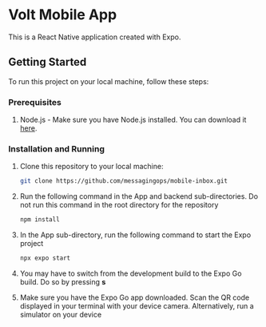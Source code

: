 # Volt Mobile App

This is a React Native application created with Expo.

## Getting Started

To run this project on your local machine, follow these steps:

### Prerequisites

1. Node.js - Make sure you have Node.js installed. You can download it [here](https://nodejs.org/).

### Installation and Running

1. Clone this repository to your local machine:

   ```bash
   git clone https://github.com/messagingops/mobile-inbox.git

2. Run the following command in the App and backend sub-directories. Do not run this command in the root directory for the repository

   ```bash
   npm install

3. In the App sub-directory, run the following command to start the Expo project

   ```bash
   npx expo start

4. You may have to switch from the development build to the Expo Go build. Do so by pressing **s**

5. Make sure you have the Expo Go app downloaded. Scan the QR code displayed in your terminal with your device camera. Alternatively, run a simulator on your device
